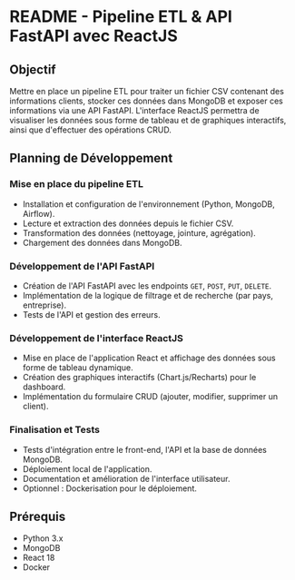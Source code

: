 # README - Pipeline ETL & API FastAPI avec ReactJS

## Objectif
Mettre en place un pipeline ETL pour traiter un fichier CSV contenant des informations clients, stocker ces données dans MongoDB et exposer ces informations via une API FastAPI. L'interface ReactJS permettra de visualiser les données sous forme de tableau et de graphiques interactifs, ainsi que d'effectuer des opérations CRUD.

## Planning de Développement

### Mise en place du pipeline ETL
- Installation et configuration de l'environnement (Python, MongoDB, Airflow).
- Lecture et extraction des données depuis le fichier CSV.
- Transformation des données (nettoyage, jointure, agrégation).
- Chargement des données dans MongoDB.

### Développement de l'API FastAPI
- Création de l'API FastAPI avec les endpoints `GET`, `POST`, `PUT`, `DELETE`.
- Implémentation de la logique de filtrage et de recherche (par pays, entreprise).
- Tests de l'API et gestion des erreurs.

### Développement de l'interface ReactJS
- Mise en place de l'application React et affichage des données sous forme de tableau dynamique.
- Création des graphiques interactifs (Chart.js/Recharts) pour le dashboard.
- Implémentation du formulaire CRUD (ajouter, modifier, supprimer un client).

### Finalisation et Tests
- Tests d'intégration entre le front-end, l'API et la base de données MongoDB.
- Déploiement local de l'application.
- Documentation et amélioration de l'interface utilisateur.
- Optionnel : Dockerisation pour le déploiement.

## Prérequis
- Python 3.x
- MongoDB
- React 18
- Docker 
